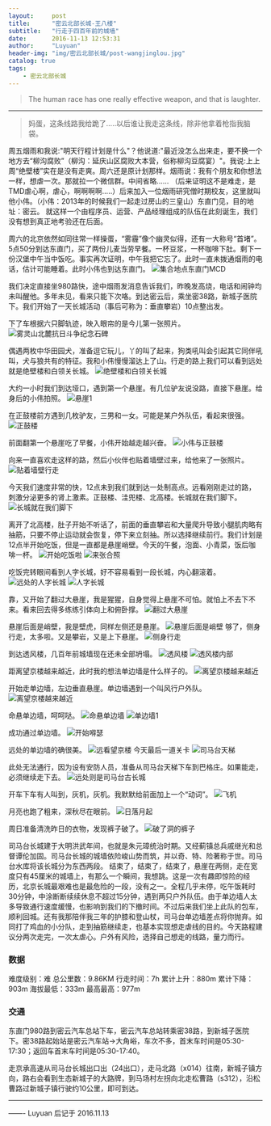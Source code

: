 ```yaml
---
layout:     post
title:      "密云北部长城-王八楼"
subtitle:   "行走于四百年前的城墙"
date:       2016-11-13 12:53:31
author:     "Luyuan"
header-img: "img/密云北部长城/post-wangjinglou.jpg"
catalog: true
tags:
    - 密云北部长城
---
```


> The human race has one really effective weapon, and that is laughter.

---


>妈蛋，这条线路我给跪了.....以后谁让我走这条线，除非他拿着枪指我脑袋。

  周五烟雨和我说:"明天行程计划是什么"？他说道:"最近没怎么出来走，要不换一个地方去“柳沟腐败”（柳沟：延庆山区腐败大本营，俗称柳沟豆腐宴）"。我说:上上周“绝壁楼”实在是没有走爽。周六还是原计划那样。烟雨说：我有个朋友和你想法一样，想虐一次。那就拉一个微信群。中间省略…… （后来证明这不是难走，是TMD虐心啊，虐心，啊啊啊啊.....）后来加入一位烟雨研究僧时期校友，这里就叫他小伟。（小伟：2013年的时候我们一起走过房山的三皇山）东直门见，目的地址：密云。
  就这样一个由程序员、运营、产品经理组成的队伍在此刻诞生，我们没有想到真正地考验还在后面。

  周六的北京依然如同往常一样操蛋，“雾霾”像个幽灵似得，还有一大称号“首堵”。5点50分到达东直门，买了两份儿麦当劳早餐。一杯豆浆，一杯咖啡下肚。剩下一份汉堡中午当中饭吃。事实再次证明，中午我把它忘了。此时一直未拨通烟雨的电话，估计可能睡着。此时小伟也到达东直门。
  ![集合地点东直门MCD](/img/密云北部长城/集合地点东直门MCD.jpg)

  我们决定直接坐980路快，途中烟雨发消息告诉我们，昨晚发高烧，电话和闹钟均未叫醒他。多年未见，看来只能下次咯。到达密云后，乘坐密38路，新城子医院下。我们开始了一天长城活动（事后可称为：垂直攀岩）10点整出发。
  
  下了车根据六只脚轨迹，映入眼帘的是今儿第一张照片。
   ![雾灵山北麓抗日斗争纪念石碑](/img/密云北部长城/雾灵山北麓抗日斗争纪念石碑.jpg)

  偶遇两枚中华田园犬，准备逗它玩儿，丫的叫了起来，狗类吼叫会引起其它同伴吼叫，犬与狼共有的特征。我和小伟慢慢溜达上了山。行走的路上我们可以看到远处就是绝壁楼和白领关长城。
   ![绝壁楼和白领关长城](/img/密云北部长城/绝壁楼和白领关长城.jpg)
   
  大约一小时我们到达垭口，遇到第一个悬崖。有几位驴友说没路，直接下悬崖。给身后的小伟拍照。
   ![悬崖1](/img/密云北部长城/悬崖1.jpg)
   
  在正鼓楼前方遇到几枚驴友，三男和一女。可能是某户外队伍，看起来很强。
   ![正鼓楼](/img/密云北部长城/正鼓楼.jpg)
   
  前面翻第一个悬崖吃了早餐，小伟开始越走越兴奋。
   ![小伟与正鼓楼](/img/密云北部长城/小伟与正鼓楼.jpg)
   
  向来一直喜欢走这样的路，然后小伙伴也贴着墙壁过来，给他来了一张照片。
   ![贴着墙壁行走](/img/密云北部长城/贴着墙壁行走.jpg)
   
  今天我们速度非常的快，12点未到我们就到达一处制高点。远看刚刚走过的路，刺激分泌更多的肾上激素。正鼓楼、洼兜楼、北高楼。长城就在我们脚下。
   ![长城就在我们脚下](/img/密云北部长城/长城就在我们脚下.jpg)

  离开了北高楼，肚子开始不听话了，前面的垂直攀岩和大量爬升导致小腿肌肉略有抽筋，只要不停止运动就会恢复，停下来立刻抽。所以选择继续前行。我们计划是12点半开始吃饭，但是一直都是悬崖峭壁。今天的午餐，泡面、小青菜，饭后咖啡一杯。
   ![开始吃饭啦](/img/密云北部长城/开始吃饭啦.jpg)
   ![来张合照](/img/密云北部长城/来张合照.jpg)

  吃饭完转眼间看到人字长城，好不容易看到一段长城，内心翻滚着。
   ![远处的人字长城](/img/密云北部长城/远处的人字长城.jpg)
   ![人字长城](/img/密云北部长城/人字长城.jpg)

  靠，又开始了翻过大悬崖，我是猩猩，自身觉得上悬崖不可怕。就怕上不去下不来。看来回去得多练练引体向上和俯卧撑。
   ![翻过大悬崖](/img/密云北部长城/翻过大悬崖.jpg)

  悬崖后面是峭壁，我是壁虎，同样左侧还是悬崖。
   ![悬崖后面是峭壁](/img/密云北部长城/悬崖后面是峭壁.jpg)
  够了，侧身行走，太多啦。又是攀岩，又是上下悬崖。
   ![侧身行走](/img/密云北部长城/侧身行走.jpg)

  到达透风楼，几百年前城墙现在还未全部坍塌。
   ![透风楼](/img/密云北部长城/透风楼.jpg)
   ![透风楼内部](/img/密云北部长城/透风楼内部.jpg)
   
  距离望京楼越来越近，此时我的想法单边墙是什么样子的。
   ![离望京楼越来越近](/img/密云北部长城/离望京楼越来越近.jpg)
   
  开始走单边墙，左边垂直悬崖。单边墙遇到一个叫风行户外队。
   ![离望京楼越来越近](/img/密云北部长城/离望京楼越来越近.jpg)
   
  命悬单边墙，呵呵哒。
   ![命悬单边墙](/img/密云北部长城/命悬单边墙.jpg)
   ![单边墙1](/img/密云北部长城/单边墙1.jpg)
   
  成功通过单边墙。
   ![开始嘚瑟](/img/密云北部长城/开始嘚瑟.jpg)
   
  远处的单边墙的确很美。
   ![远看望京楼](/img/密云北部长城/远看望京楼.jpg)
  今天最后一道关卡
   ![司马台天梯](/img/密云北部长城/司马台天梯.jpg)
   
  此处无法通行，因为设有安防人员，准备从司马台天梯下车到巴格庄。如果能走，必须继续走下去。
   ![远处则是司马台古长城](/img/密云北部长城/远处则是司马台古长城.jpg)
   
  开车下车有人叫到，灰机，灰机。我默默给前面加上一个“动词”。
   ![飞机](/img/密云北部长城/飞机.jpg)
   
  月亮也跑了粗来，深秋尽在眼前。
   ![日落月起](/img/密云北部长城/日落月起.jpg)
   
  周日准备清洗昨日的衣物，发现裤子破了。
   ![破了洞的裤子](/img/密云北部长城/破了洞的裤子.jpg)

  司马台长城建于大明洪武年间，也就是朱元璋统治时期。又经蓟镇总兵戚继光和总督谭伦加固。司马台长城的城墙依险峻山势而筑，并以奇、特、险著称于世。司马台水库将该长城分为东西两段。
  结束了，结束了，结束了，悬崖在两侧，走在宽度只有45厘米的城墙上，有那么一个瞬间，我想跳。这是一次有趣即惊险的经历，北京长城最艰难也是最危险的一段，没有之一。全程几乎未停，吃午饭耗时30分钟，中涂断断续续休息不超过15分钟，遇到两只户外队伍。由于单边墙人太多导致通行速度缓慢，也影响到我们的下撤时间。不过后来我们坐上此队的包车，顺利回城。还有我那陪伴我三年的护膝和登山杖，司马台单边墙差点将你抛弃。如同打了鸡血的小分队，走到抽筋继续走，也基本实现想走虐线的目的。今天路程建议分两次走完，一次太虐心。户外有风险，选择自己想走的线路，量力而行。

### 数据
难度级别：难
总公里数：9.86KM
行走时间：7h
累计上升：880m
累计下降：903m
海拔最低：333m
最高最高：977m

### 交通
东直门980路到密云汽车总站下车，密云汽车总站转乘密38路，到新城子医院下。密38路起始站是密云汽车站→大角峪，车次不多，首末车时间是05:30-17:30；返回车首末车时间是05:30-17:40。

走京承高速从司马台长城出口出（24出口），走马北路（x014）往南，新城子镇方向，路右会看到生态新城子的大路牌，到马场村左拐向北走松曹路（s312），沿松曹路过新城子镇行驶约10公里，即可到达。

---

——- Luyuan 后记于 2016.11.13

